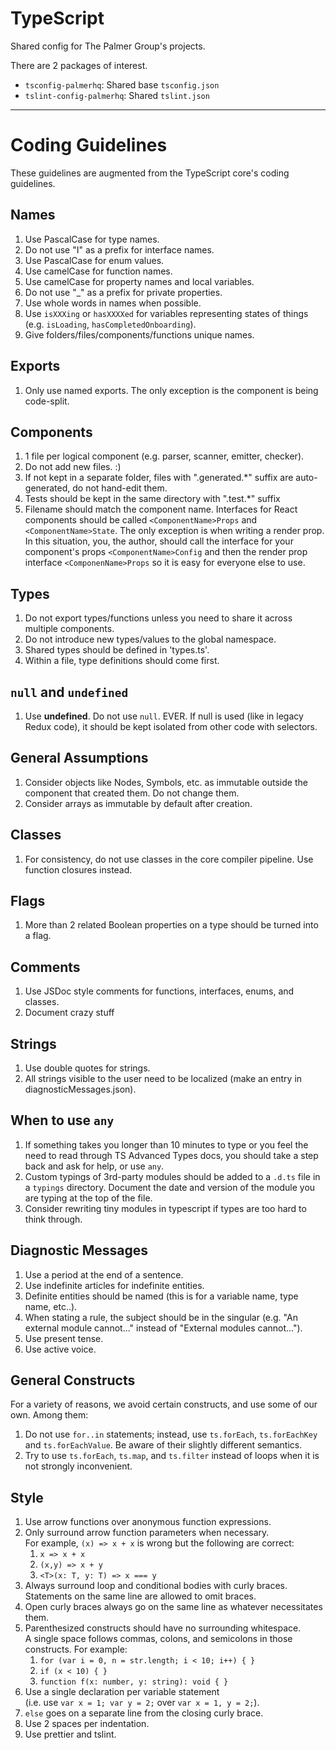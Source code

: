 # TypeScript

Shared config for The Palmer Group's projects. 

There are 2 packages of interest.

- `tsconfig-palmerhq`: Shared base `tsconfig.json`
- `tslint-config-palmerhq`: Shared `tslint.json`

---

# Coding Guidelines

These guidelines are augmented from the TypeScript core's coding guidelines.

## Names

1. Use PascalCase for type names.
2. Do not use "I" as a prefix for interface names.
3. Use PascalCase for enum values.
4. Use camelCase for function names.
5. Use camelCase for property names and local variables.
6. Do not use "_" as a prefix for private properties.
7. Use whole words in names when possible.
8. Use `isXXXing` or `hasXXXXed` for variables representing states of things (e.g. `isLoading`, `hasCompletedOnboarding`).
10. Give folders/files/components/functions unique names. 

## Exports

1. Only use named exports. The only exception is the component is being code-split.

## Components 

1. 1 file per logical component (e.g. parser, scanner, emitter, checker).
2. Do not add new files. :)
3. If not kept in a separate folder, files with ".generated.*" suffix are auto-generated, do not hand-edit them.
4. Tests should be kept in the same directory with ".test.*" suffix
5. Filename should match the component name. Interfaces for React components should be called `<ComponentName>Props` and `<ComponentName>State`. The only exception is when writing a render prop. In this situation, you, the author, should call the interface for your component's props `<ComponentName>Config` and then the render prop interface `<ComponenName>Props` so it is easy for everyone else to use. 

## Types
1. Do not export types/functions unless you need to share it across multiple components.
2. Do not introduce new types/values to the global namespace.
3. Shared types should be defined in 'types.ts'.
4. Within a file, type definitions should come first.

## `null` and `undefined`
1. Use **undefined**. Do not use `null`. EVER. If null is used (like in legacy Redux code), it should be kept isolated from other code with selectors.

## General Assumptions
1. Consider objects like Nodes, Symbols, etc. as immutable outside the component that created them. Do not change them.
2. Consider arrays as immutable by default after creation.

## Classes
1. For consistency, do not use classes in the core compiler pipeline. Use function closures instead.
	
## Flags
1. More than 2 related Boolean properties on a type should be turned into a flag.

## Comments
1. Use JSDoc style comments for functions, interfaces, enums, and classes.
2. Document crazy stuff

## Strings
1. Use double quotes for strings.
2. All strings visible to the user need to be localized (make an entry in diagnosticMessages.json).

## When to use `any`

1. If something takes you longer than 10 minutes to type or you feel the need to read through TS Advanced Types docs, you should take a step back and ask for help, or use `any`.
2. Custom typings of 3rd-party modules should be added to a `.d.ts` file in a `typings` directory. Document the date and version of the module you are typing at the top of the file.
3. Consider rewriting tiny modules in typescript if types are too hard to think through.

## Diagnostic Messages
1. Use a period at the end of a sentence.
2. Use indefinite articles for indefinite entities.
3. Definite entities should be named (this is for a variable name, type name, etc..).
4. When stating a rule, the subject should be in the singular (e.g. "An external module cannot..." instead of "External modules cannot...").
5. Use present tense.
6. Use active voice. 

## General Constructs

For a variety of reasons, we avoid certain constructs, and use some of our own. Among them:

1. Do not use `for..in` statements; instead, use `ts.forEach`, `ts.forEachKey` and `ts.forEachValue`. Be aware of their slightly different semantics.
2. Try to use `ts.forEach`, `ts.map`, and `ts.filter` instead of loops when it is not strongly inconvenient.

## Style

1. Use arrow functions over anonymous function expressions.
2. Only surround arrow function parameters when necessary. <br />For example, `(x) => x + x` is wrong but the following are correct:
   1. `x => x + x`
   2. `(x,y) => x + y`
   3. `<T>(x: T, y: T) => x === y`
3. Always surround loop and conditional bodies with curly braces. Statements on the same line are allowed to omit braces.
4. Open curly braces always go on the same line as whatever necessitates them.
5. Parenthesized constructs should have no surrounding whitespace. <br />A single space follows commas, colons, and semicolons in those constructs. For example:
   1. `for (var i = 0, n = str.length; i < 10; i++) { }`
   2. `if (x < 10) { }`
   3. `function f(x: number, y: string): void { }`
6. Use a single declaration per variable statement <br />(i.e. use `var x = 1; var y = 2;` over `var x = 1, y = 2;`).
7. `else` goes on a separate line from the closing curly brace.
8. Use 2 spaces per indentation.
9. Use prettier and tslint.

